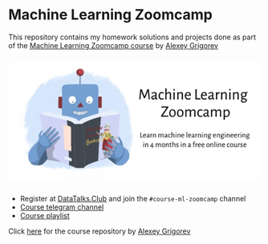 # Machine Learning Zoomcamp

 This repository contains my homework solutions and projects done as part of the [Machine Learning Zoomcamp course](https://github.com/alexeygrigorev/mlbookcamp-code/tree/master/course-zoomcamp) by [Alexey Grigorev](https://github.com/alexeygrigorev) 

 <img src="Images/zoomcamp.jpg" style="padding: 2% 0"/>

* Register at [DataTalks.Club](https://DataTalks.Club) and join the `#course-ml-zoomcamp` channel
* [Course telegram channel](https://t.me/mlzoomcamp)
* [Course playlist](https://www.youtube.com/playlist?list=PL3MmuxUbc_hIhxl5Ji8t4O6lPAOpHaCLR)

Click [here](https://github.com/alexeygrigorev/mlbookcamp-code/tree/master/course-zoomcamp) for the course repository by [Alexey Grigorev](https://github.com/alexeygrigorev) 